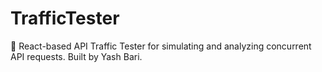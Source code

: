 # TrafficTester
🚀 React-based API Traffic Tester for simulating and analyzing concurrent API requests. Built by Yash Bari.
